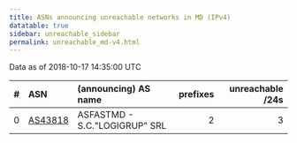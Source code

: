 ```yaml
---
title: ASNs announcing unreachable networks in MD (IPv4)
datatable: true
sidebar: unreachable_sidebar
permalink: unreachable_md-v4.html
---
```


Data as of 2018-10-17 14:35:00 UTC


<div class="datatable-begin"></div>

|   # | ASN                                    | (announcing) AS name          |   prefixes |   unreachable /24s |
|----:|:---------------------------------------|:------------------------------|-----------:|-------------------:|
|   0 | [AS43818](unreachable_AS43818-v4.html) | ASFASTMD - S.C."LOGIGRUP" SRL |          2 |                  3 |

<div class="datatable-end"></div>